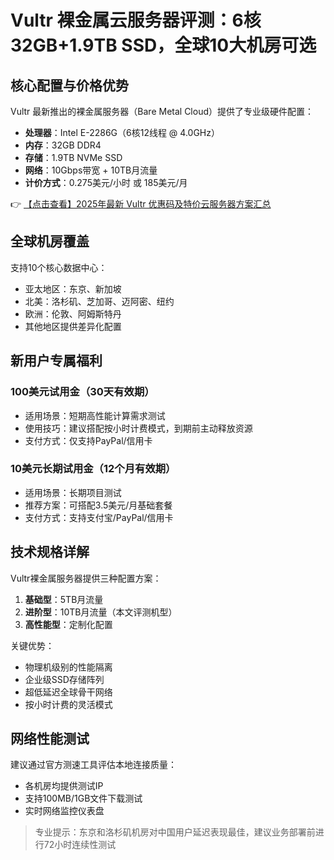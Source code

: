 # Vultr 裸金属云服务器评测：6核32GB+1.9TB SSD，全球10大机房可选

## 核心配置与价格优势

Vultr 最新推出的裸金属服务器（Bare Metal Cloud）提供了专业级硬件配置：
- **处理器**：Intel E-2286G（6核12线程 @ 4.0GHz）
- **内存**：32GB DDR4
- **存储**：1.9TB NVMe SSD
- **网络**：10Gbps带宽 + 10TB月流量
- **计价方式**：0.275美元/小时 或 185美元/月

👉 [【点击查看】2025年最新 Vultr 优惠码及特价云服务器方案汇总](https://bit.ly/VuLtr)

## 全球机房覆盖

支持10个核心数据中心：
- 亚太地区：东京、新加坡
- 北美：洛杉矶、芝加哥、迈阿密、纽约
- 欧洲：伦敦、阿姆斯特丹
- 其他地区提供差异化配置

## 新用户专属福利

### 100美元试用金（30天有效期）
- 适用场景：短期高性能计算需求测试
- 使用技巧：建议搭配按小时计费模式，到期前主动释放资源
- 支付方式：仅支持PayPal/信用卡

### 10美元长期试用金（12个月有效期）
- 适用场景：长期项目测试
- 推荐方案：可搭配3.5美元/月基础套餐
- 支付方式：支持支付宝/PayPal/信用卡

## 技术规格详解

Vultr裸金属服务器提供三种配置方案：
1. **基础型**：5TB月流量
2. **进阶型**：10TB月流量（本文评测机型）
3. **高性能型**：定制化配置

关键优势：
- 物理机级别的性能隔离
- 企业级SSD存储阵列
- 超低延迟全球骨干网络
- 按小时计费的灵活模式

## 网络性能测试

建议通过官方测速工具评估本地连接质量：
- 各机房均提供测试IP
- 支持100MB/1GB文件下载测试
- 实时网络监控仪表盘

> 专业提示：东京和洛杉矶机房对中国用户延迟表现最佳，建议业务部署前进行72小时连续性测试